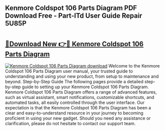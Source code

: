 ## Kenmore Coldspot 106 Parts Diagram PDF Download Free - Part-lTd User Guide Repair 5U85P

# <h2><a href="http://dfqkaq1.blite.top/?on=Kenmore+Coldspot+106+Parts+Diagram">🔗Download New 👉🔴 Kenmore Coldspot 106 Parts Diagram</a></h2>

[![Kenmore Coldspot 106 Parts Diagram download](https://i.imgur.com/lujVjoI.png)](http://dfqkaq1.blite.top/?on=Kenmore+Coldspot+106+Parts+Diagram)
Welcome to the Kenmore Coldspot 106 Parts Diagram user manual, your trusted guide to understanding and using your new product, from setup to maintenance and beyond. Step-by-Step Guide The following pages provide a detailed step-by-step guide to setting up your Kenmore Coldspot 106 Parts Diagram. Kenmore Coldspot 106 Parts Diagram offers a range of advanced features, such as virtual assistant, smart notifications, customizable shortcuts, and automated tasks, all easily controlled through the user interface. Our expectation is that the Kenmore Coldspot 106 Parts Diagram has been a clear and easy-to-understand resource in your journey to becoming proficient in using your new gadget. Should you need any assistance or clarification, please do not hesitate to contact our support team.

